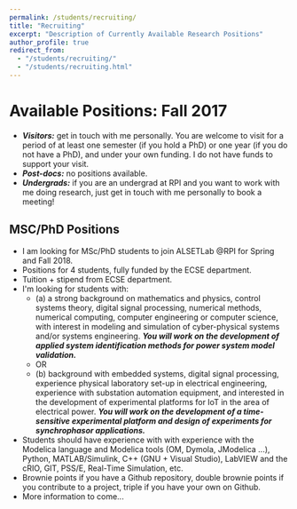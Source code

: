 ```yaml
---
permalink: /students/recruiting/
title: "Recruiting"
excerpt: "Description of Currently Available Research Positions"
author_profile: true
redirect_from:
  - "/students/recruiting/"
  - "/students/recruiting.html"
---
```


Available Positions: Fall 2017
======
* ***Visitors:*** get in touch with me personally. You are welcome to visit for a period of at least one semester (if you hold a PhD) or one year (if you do not have a PhD), and under your own funding. I do not have funds to support your visit.
* ***Post-docs:*** no positions available.
* ***Undergrads:*** if you are an undergrad at RPI and you want to work with me doing research, just get in touch with me personally to book a meeting!

## MSC/PhD Positions
* I am looking for MSc/PhD students to join ALSETLab @RPI for Spring and Fall 2018.
* Positions for 4 students, fully funded by the ECSE department.
* Tuition + stipend from ECSE department.
* I'm looking for students with:
  - (a) a strong background on mathematics and physics, control systems theory, digital signal processing, numerical methods, numerical computing, computer engineering or computer science, with interest in modeling and simulation of cyber-physical systems and/or systems engineering. ***You will work on the development of applied system identification methods for power system model validation.***
  - OR
  - (b) background with embedded systems, digital signal processing, experience physical laboratory set-up in electrical engineering, experience with substation automation equipment, and interested in the development of experimental platforms for IoT in the area of electrical power. ***You will work on the development of a time-sensitive experimental platform and design of experiments for synchrophasor applications.***
* Students should have experience with with experience with the Modelica language and Modelica tools (OM, Dymola, JModelica ...), Python, MATLAB/Simulink, C++ (GNU + Visual Studio), LabVIEW and the cRIO, GIT, PSS/E, Real-Time Simulation, etc.
* Brownie points if you have a Github repository, double brownie points if you contribute to a project, triple if you have your own on Github.
* More information to come...
